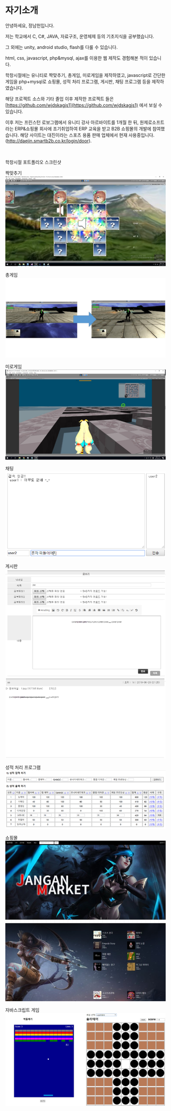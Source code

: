 # 자기소개
안녕하세요, 정남헌입니다.

저는 학교에서 C, C#, JAVA, 자료구조, 운영체제 등의 기초지식을 공부했습니다.

그 외에는 unity, android studio, flash를 다룰 수 있습니다.

html, css, javascript, php&mysql, ajax를 이용한 웹 제작도 경험해본 적이 있습니다.

학창시절에는 유니티로 짝맞추기, 총게임, 미로게임을 제작하였고, javascript로 간단한 게임을 php+mysql로 쇼핑몰, 성적 처리 프로그램, 게시판, 채팅 프로그램 등을 제작하였습니다.

해당 프로젝트 소스와 기타 졸업 이후 제작한 프로젝트 들은 [https://github.com/wjdskagjs1](https://github.com/wjdskagjs1) 에서 보실 수 있습니다.

이후 저는 프린스턴 로보그램에서 유니티 강사 아르바이트를 1개월 한 뒤, 원제로소프트라는 ERP&쇼핑몰 회사에 조기취업하여 ERP 교육을 받고 B2B 쇼핑몰의 개발에 참여했습니다. 해당 사이트는 대진이라는 스포츠 용품 판매 업체에서 현재 사용중입니다.(http://daejin.smartb2b.co.kr/login/door).

<br/><br/>
학창시절 포트폴리오 스크린샷<br/>

짝맞추기 <br/>
![ex_screenshot](./img/MemoryTest.jpg)
<br/>

총게임 <br/>
![ex_screenshot](./img/spaceshooter.jpg)
<br/>

미로게임 <br/>
![ex_screenshot](./img/Maze.jpg)
<br/>

채팅 <br/>
![ex_screenshot](./img/chat.png)
<br/>

게시판 <br/>
![ex_screenshot](./img/01.png)
![ex_screenshot](./img/02.png)
<br/>

성적 처리 프로그램 <br/>
![ex_screenshot](./img/preview.png)
<br/>

쇼핑몰 <br/>
![ex_screenshot](./img/장안-마켓.jpg)

자바스크립트 게임 <br/>
![ex_screenshot](./img/simple-JS-game-collection.jpg)
<br/>
